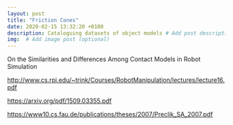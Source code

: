 ```yaml
---
layout: post
title: "Friction Cones"
date: 2020-02-15 13:32:20 +0100
description: Cataloguing datasets of object models # Add post description (optional)
img:  # Add image post (optional)
---
```



On the Similarities and Differences Among Contact Models in Robot Simulation

http://www.cs.rpi.edu/~trink/Courses/RobotManipulation/lectures/lecture16.pdf

https://arxiv.org/pdf/1509.03355.pdf

https://www10.cs.fau.de/publications/theses/2007/Preclik_SA_2007.pdf
